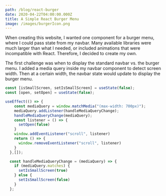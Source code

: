 ```yaml
---
path: /blog/react-burger
date: 2020-04-22T04:00:00.000Z
title: A Simple React Burger Menu
image: /images/burgerIcon.png
---
```

When creating this website, I wanted one component for a burger menu, where I could pass state from my navbar. Many available libraries were much larger than what I needed, or included animations that were incompatible with React. Therefore, I decided to create my own. 

The first challenge was when to display the standard navbar vs. the burger menu.
I added a media query inside my navbar component to detect screen width. Then at a certain width, the navbar state would update to display the burger menu.

```javascript
const [isSmallScreen, setIsSmallScreen] = useState(false);
const [open, setOpen] = useState(false);

useEffect(() => {
    const mediaQuery = window.matchMedia("(max-width: 700px)");
    mediaQuery.addListener(handleMediaQueryChange);
    handleMediaQueryChange(mediaQuery);
    const listener = () => {
      setOpen(false)
    }
    window.addEventListener("scroll", listener)
    return () => {
      window.removeEventListener("scroll", listener)
    }
  },[]);

  const handleMediaQueryChange = (mediaQuery) => {
    if (mediaQuery.matches) {
      setIsSmallScreen(true)
    } else {
      setIsSmallScreen(false)
    }
  };
```
